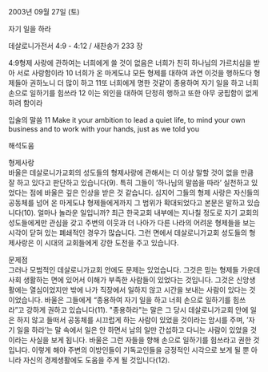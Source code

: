 2003년 09월 27일 (토)

자기 일을 하라



데살로니가전서 4:9 - 4:12 / 새찬송가 233 장


4:9형제 사랑에 관하여는 너희에게 쓸 것이 없음은 너희가 친히 하나님의 가르치심을 받아 서로 사랑함이라 
10 너희가 온 마게도냐 모든 형제를 대하여 과연 이것을 행하도다 형제들아 권하노니 더 많이 하고 
11또 너희에게 명한 것같이 종용하여 자기 일을 하고 너희 손으로 일하기를 힘쓰라 
12 이는 외인을 대하여 단정히 행하고 또한 아무 궁핍함이 없게 하려 함이라 

입술의 말씀 
11 Make it your ambition to lead a quiet life, to mind your own business and to work with your hands, just as we told you

해석도움





형제사랑  
바울은 데살로니가교회의 성도들의 형제사랑에 관해서는 더 이상 말할 것이 없을 만큼 잘 하고 있다고 판단하고 있습니다(9). 특히 그들이 ’하나님의 말씀을 따라’ 실천하고 있었다는 점에 바울은 깊은 인상을 받은 것 같습니다. 심지어 그들의 형제 사랑은 자신들의 공동체를 넘어 온 마게도냐 형제들에게까지 그 범위가 확대되었다고 본문은 말하고 있습니다(10). 얼마나 놀라운 일입니까? 최근 한국교회 내부에는 지나칠 정도로 자기 교회의 성도들에게만 관심을 갖고 주변의 이웃과 더 나아가 다른 나라의 어려운 형제들을 보는 시각이 닫혀 있는 폐쇄적인 경우가 많습니다. 그런 면에서 데살로니가교회 성도들의 형제사랑은 이 시대의 교회들에게 강한 도전을 주고 있습니다.   

문제점  
그러나 모범적인 데살로니가교회 안에도 문제는 있었습니다. 그것은 믿는 형제들 가운데 사회 생활하는 면에 있어서 이해가 부족한 사람들이 있었다는 것입니다. 그것은 신앙생활에는 열심이었지만 밖에 나가 직장에서 일하지 않고 시간을 보내는 사람이 있다는 것이었습니다. 바울은 그들에게 “종용하여 자기 일을 하고 너희 손으로 일하기를 힘쓰라”고 강하게 권하고 있습니다(11). "종용하라"는 말은 그 당시 데살로니가교회 안에 일은 하지 않고 들떠서 공동체를 시끄럽게 하는 사람이 있었을 것이라는 암시를 주며, ’자기 일을 하라’는 말 속에서 일은 안 하면서 남의 일만 간섭하고 다니는 사람이 있었을 것이라는 사실을 보게 됩니다. 바울은 그런 자들을 향해 손으로 일하기를 힘쓰라고 권한 것입니다. 이렇게 해야 주변의 이방인들이 기독교인들을 긍정적인 시각으로 보게 될 뿐 아니라 자신의 경제생활에도 도움을 주게 될 것입니다(12).